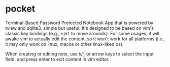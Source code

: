 # pocket

Terminal-Based Password Protected Notebook App that is powered by tview and sqlite3, simple but useful. It's designed to be based on vim's classic key bindings (e.g., `hjkl` to move arounds). For some usages, it will awake vim to actually edit the content, so it won't work for all platforms (i.e., it may only work on linux, macos or other linux-liked os).

When creating or editing note, use `h`/`j` or arrow keys to select the input field, and press enter to edit content in vim editor.